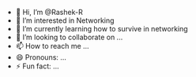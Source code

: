 - 👋 Hi, I’m @Rashek-R
- 👀 I’m interested in Networking
- 🌱 I’m currently learning how to survive in networking 
- 💞️ I’m looking to collaborate on ...
- 📫 How to reach me ...
- 😄 Pronouns: ...
- ⚡ Fun fact: ...

<!---
Rashek-R/Rashek-R is a ✨ special ✨ repository because its `README.md` (this file) appears on your GitHub profile.
You can click the Preview link to take a look at your changes.
--->
